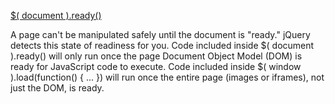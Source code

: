﻿[$( document ).ready()](http://learn.jquery.com/using-jquery-core/document-ready/)

A page can't be manipulated safely until the document is "ready." jQuery detects this state of readiness for you.
 Code included inside $( document ).ready() will only run once the page Document Object Model (DOM) is ready for 
JavaScript code to execute. Code included inside $( window ).load(function() { ... }) will run once the entire 
page (images or iframes), not just the DOM, is ready.

